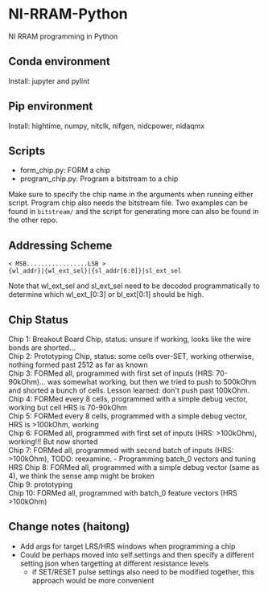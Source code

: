 # NI-RRAM-Python
NI RRAM programming in Python

## Conda environment
Install: jupyter and pylint

## Pip environment
Install: hightime, numpy, nitclk, nifgen, nidcpower, nidaqmx

## Scripts
- form_chip.py: FORM a chip
- program_chip.py: Program a bitstream to a chip

Make sure to specify the chip name in the arguments when running either script. Program chip also needs the bitstream file. Two examples can be found in `bitstream/` and the script for generating more can also be found in the other repo.

## Addressing Scheme

```
< MSB.................LSB >
{wl_addr}|{wl_ext_sel}|{sl_addr[6:0]}|sl_ext_sel
```

Note that wl_ext_sel and sl_ext_sel need to be decoded programmatically to determine which wl_ext_[0:3] or bl_ext[0:1] should be high.

## Chip Status

Chip 1: Breakout Board Chip, status: unsure if working, looks like the wire bonds are shorted...  
Chip 2: Prototyping Chip, status: some cells over-SET, working otherwise, nothing formed past 2512 as far as known  
Chip 3: FORMed all, programmed with first set of inputs (HRS: 70-90kOhm)... was somewhat working, but then we tried to push to 500kOhm and shorted a bunch of cells. Lesson learned: don't push past 100kOhm.  
Chip 4: FORMed every 8 cells, programmed with a simple debug vector, working but cell HRS is 70-90kOhm  
Chip 5: FORMed every 8 cells, programmed with a simple debug vector, HRS is >100kOhm, working  
Chip 6: FORMed all, programmed with first set of inputs (HRS: >100kOhm), working!!! But now shorted  
Chip 7: FORMed all, programmed with second batch of inputs (HRS: >100kOhm), TODO: reexamine.
    - Programming batch_0 vectors and tuning HRS
Chip 8: FORMed all, programmed with a simple debug vector (same as 4), we think the sense amp might be broken  
Chip 9: prototyping  
Chip 10: FORMed all, programmed with batch_0 feature vectors (HRS >100kOhm)



## Change notes (haitong)
- Add args for target LRS/HRS windows when programming a chip
- Could be perhaps moved into self.settings and then specify a different setting json when targetting at different resistance levels
    - if SET/RESET pulse settings also need to be modified together, this approach would be more convenient 